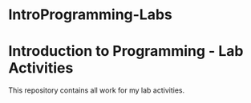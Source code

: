 # IntroProgramming-Labs
Introduction to Programming - Lab Activities
============================================

This repository contains all work for my lab activities.